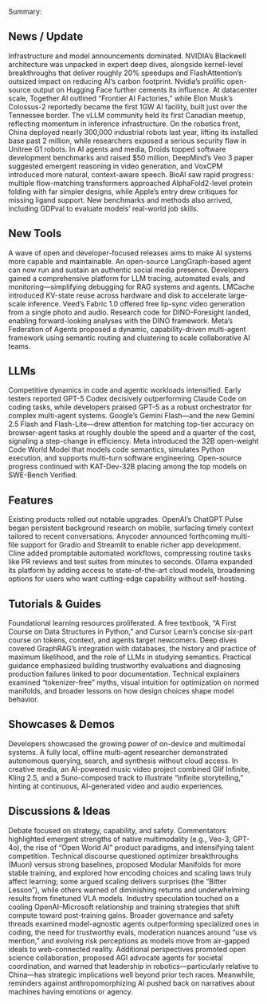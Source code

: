 Summary:
## News / Update
Infrastructure and model announcements dominated. NVIDIA’s Blackwell architecture was unpacked in expert deep dives, alongside kernel-level breakthroughs that deliver roughly 20% speedups and FlashAttention’s outsized impact on reducing AI’s carbon footprint. Nvidia’s prolific open-source output on Hugging Face further cements its influence. At datacenter scale, Together AI outlined “Frontier AI Factories,” while Elon Musk’s Colossus-2 reportedly became the first 1GW AI facility, built just over the Tennessee border. The vLLM community held its first Canadian meetup, reflecting momentum in inference infrastructure. On the robotics front, China deployed nearly 300,000 industrial robots last year, lifting its installed base past 2 million, while researchers exposed a serious security flaw in Unitree G1 robots. In AI agents and media, Droids topped software development benchmarks and raised $50 million, DeepMind’s Veo 3 paper suggested emergent reasoning in video generation, and VoxCPM introduced more natural, context-aware speech. BioAI saw rapid progress: multiple flow-matching transformers approached AlphaFold2-level protein folding with far simpler designs, while Apple’s entry drew critiques for missing ligand support. New benchmarks and methods also arrived, including GDPval to evaluate models’ real-world job skills.

## New Tools
A wave of open and developer-focused releases aims to make AI systems more capable and maintainable. An open-source LangGraph-based agent can now run and sustain an authentic social media presence. Developers gained a comprehensive platform for LLM tracing, automated evals, and monitoring—simplifying debugging for RAG systems and agents. LMCache introduced KV-state reuse across hardware and disk to accelerate large-scale inference. Veed’s Fabric 1.0 offered free lip-sync video generation from a single photo and audio. Research code for DINO-Foresight landed, enabling forward-looking analyses with the DINO framework. Meta’s Federation of Agents proposed a dynamic, capability-driven multi-agent framework using semantic routing and clustering to scale collaborative AI teams.

## LLMs
Competitive dynamics in code and agentic workloads intensified. Early testers reported GPT-5 Codex decisively outperforming Claude Code on coding tasks, while developers praised GPT-5 as a robust orchestrator for complex multi-agent systems. Google’s Gemini Flash—and the new Gemini 2.5 Flash and Flash-Lite—drew attention for matching top-tier accuracy on browser-agent tasks at roughly double the speed and a quarter of the cost, signaling a step-change in efficiency. Meta introduced the 32B open-weight Code World Model that models code semantics, simulates Python execution, and supports multi-turn software engineering. Open-source progress continued with KAT-Dev-32B placing among the top models on SWE-Bench Verified.

## Features
Existing products rolled out notable upgrades. OpenAI’s ChatGPT Pulse began persistent background research on mobile, surfacing timely context tailored to recent conversations. Anycoder announced forthcoming multi-file support for Gradio and Streamlit to enable richer app development. Cline added promptable automated workflows, compressing routine tasks like PR reviews and test suites from minutes to seconds. Ollama expanded its platform by adding access to state-of-the-art cloud models, broadening options for users who want cutting-edge capability without self-hosting.

## Tutorials & Guides
Foundational learning resources proliferated. A free textbook, “A First Course on Data Structures in Python,” and Cursor Learn’s concise six-part course on tokens, context, and agents target newcomers. Deep dives covered GraphRAG’s integration with databases, the history and practice of maximum likelihood, and the role of LLMs in studying semantics. Practical guidance emphasized building trustworthy evaluations and diagnosing production failures linked to poor documentation. Technical explainers examined “tokenizer-free” myths, visual intuition for optimization on normed manifolds, and broader lessons on how design choices shape model behavior.

## Showcases & Demos
Developers showcased the growing power of on-device and multimodal systems. A fully local, offline multi-agent researcher demonstrated autonomous querying, search, and synthesis without cloud access. In creative media, an AI-powered music video project combined Glif Infinite, Kling 2.5, and a Suno-composed track to illustrate “infinite storytelling,” hinting at continuous, AI-generated video and audio experiences.

## Discussions & Ideas
Debate focused on strategy, capability, and safety. Commentators highlighted emergent strengths of native multimodality (e.g., Veo-3, GPT-4o), the rise of “Open World AI” product paradigms, and intensifying talent competition. Technical discourse questioned optimizer breakthroughs (Muon) versus strong baselines, proposed Modular Manifolds for more stable training, and explored how encoding choices and scaling laws truly affect learning; some argued scaling delivers surprises (the “Bitter Lesson”), while others warned of diminishing returns and underwhelming results from finetuned VLA models. Industry speculation touched on a cooling OpenAI–Microsoft relationship and training strategies that shift compute toward post-training gains. Broader governance and safety threads examined model-agnostic agents outperforming specialized ones in coding, the need for trustworthy evals, moderation nuances around “use vs mention,” and evolving risk perceptions as models move from air-gapped ideals to web-connected reality. Additional perspectives promoted open science collaboration, proposed AGI advocate agents for societal coordination, and warned that leadership in robotics—particularly relative to China—has strategic implications well beyond prior tech races. Meanwhile, reminders against anthropomorphizing AI pushed back on narratives about machines having emotions or agency.

